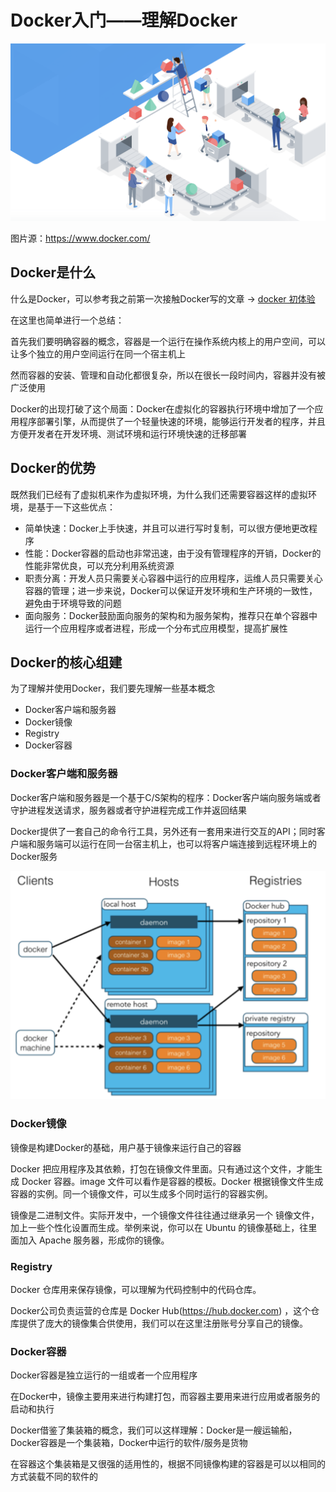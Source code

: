 # Docker入门——理解Docker
![](./img1.png)

图片源：https://www.docker.com/
## Docker是什么
什么是Docker，可以参考我之前第一次接触Docker写的文章 -> [docker 初体验](https://blog.csdn.net/github_39457740/article/details/82919425)

在这里也简单进行一个总结：

首先我们要明确容器的概念，容器是一个运行在操作系统内核上的用户空间，可以让多个独立的用户空间运行在同一个宿主机上

然而容器的安装、管理和自动化都很复杂，所以在很长一段时间内，容器并没有被广泛使用

Docker的出现打破了这个局面：Docker在虚拟化的容器执行环境中增加了一个应用程序部署引擎，从而提供了一个轻量快速的环境，能够运行开发者的程序，并且方便开发者在开发环境、测试环境和运行环境快速的迁移部署

## Docker的优势
既然我们已经有了虚拟机来作为虚拟环境，为什么我们还需要容器这样的虚拟环境，是基于一下这些优点：
- 简单快速：Docker上手快速，并且可以进行写时复制，可以很方便地更改程序
- 性能：Docker容器的启动也非常迅速，由于没有管理程序的开销，Docker的性能非常优良，可以充分利用系统资源
- 职责分离：开发人员只需要关心容器中运行的应用程序，运维人员只需要关心容器的管理；进一步来说，Docker可以保证开发环境和生产环境的一致性，避免由于环境导致的问题
- 面向服务：Docker鼓励面向服务的架构和为服务架构，推荐只在单个容器中运行一个应用程序或者进程，形成一个分布式应用模型，提高扩展性

## Docker的核心组建
为了理解并使用Docker，我们要先理解一些基本概念

- Docker客户端和服务器
- Docker镜像
- Registry
- Docker容器

### Docker客户端和服务器
Docker客户端和服务器是一个基于C/S架构的程序：Docker客户端向服务端或者守护进程发送请求，服务器或者守护进程完成工作并返回结果

Docker提供了一套自己的命令行工具，另外还有一套用来进行交互的API；同时客户端和服务端可以运行在同一台宿主机上，也可以将客户端连接到远程环境上的Docker服务

![](./img2.png)

### Docker镜像
镜像是构建Docker的基础，用户基于镜像来运行自己的容器

Docker 把应用程序及其依赖，打包在镜像文件里面。只有通过这个文件，才能生成 Docker 容器。image 文件可以看作是容器的模板。Docker 根据镜像文件生成容器的实例。同一个镜像文件，可以生成多个同时运行的容器实例。

镜像是二进制文件。实际开发中，一个镜像文件往往通过继承另一个 镜像文件，加上一些个性化设置而生成。举例来说，你可以在 Ubuntu 的镜像基础上，往里面加入 Apache 服务器，形成你的镜像。

### Registry
Docker 仓库用来保存镜像，可以理解为代码控制中的代码仓库。

Docker公司负责运营的仓库是 Docker Hub(https://hub.docker.com) ，这个仓库提供了庞大的镜像集合供使用，我们可以在这里注册账号分享自己的镜像。

### Docker容器
Docker容器是独立运行的一组或者一个应用程序

在Docker中，镜像主要用来进行构建打包，而容器主要用来进行应用或者服务的启动和执行

Docker借鉴了集装箱的概念，我们可以这样理解：Docker是一艘运输船，Docker容器是一个集装箱，Docker中运行的软件/服务是货物

在容器这个集装箱是又很强的适用性的，根据不同镜像构建的容器是可以以相同的方式装载不同的软件的

